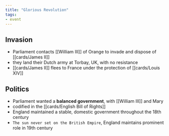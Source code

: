 ```yaml
---
title: "Glorious Revolution"
tags:
- event
---
```

## Invasion
- Parliament contacts [[William III]] of Orange to invade and dispose of [[cards/James II]]
- they land their Dutch army at Torbay, UK, with no resistance
- [[cards/James II]] flees to France under the protection of [[cards/Louis XIV]]
## Politics
- Parliament wanted a **balanced government**, with [[William III]] and Mary
- codified in the [[cards/English Bill of Rights]]
- England maintained a stable, domestic government throughout the 18th century
- `The sun never set on the British Empire`, England maintains prominent role in 19th century